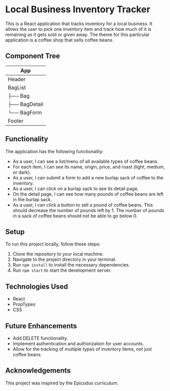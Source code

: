 # Local Business Inventory Tracker

This is a React application that tracks inventory for a local business. It allows the user to pick one inventory item and track how much of it is remaining as it gets sold or given away. The theme for this particular application is a coffee shop that sells coffee beans.

## Component Tree

| App         |
| ----------- |
| Header      |
| BagList     |
| ├── Bag     |
| ├── BagDetail |
| └── BagForm |
| Footer      |


## Functionality

The application has the following functionality:

- As a user, I can see a list/menu of all available types of coffee beans.
- For each item, I can see its name, origin, price, and roast (light, medium, or dark).
- As a user, I can submit a form to add a new burlap sack of coffee to the inventory.
- As a user, I can click on a burlap sack to see its detail page.
- On the detail page, I can see how many pounds of coffee beans are left in the burlap sack.
- As a user, I can click a button to sell a pound of coffee beans. This should decrease the number of pounds left by 1. The number of pounds in a sack of coffee beans should not be able to go below 0.

## Setup

To run this project locally, follow these steps:

1. Clone the repository to your local machine.
2. Navigate to the project directory in your terminal.
3. Run `npm install` to install the necessary dependencies.
4. Run `npm start` to start the development server.

## Technologies Used

- React
- PropTypes
- CSS

## Future Enhancements

- Add DELETE functionality.
- Implement authentication and authorization for user accounts.
- Allow for the tracking of multiple types of inventory items, not just coffee beans.

## Acknowledgements

This project was inspired by the Epicodus curriculum.
